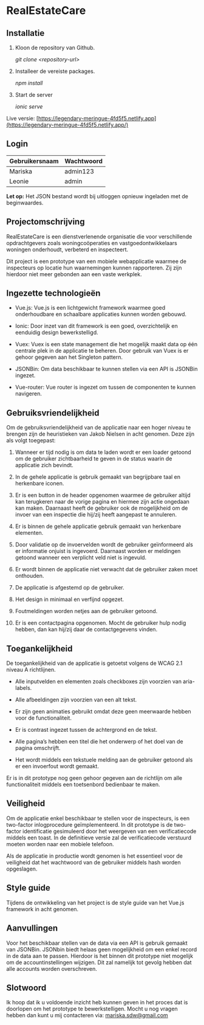 # RealEstateCare

## Installatie
1. Kloon de repository van Github.

    _git clone \<repository-url\>_

2. Installeer de vereiste packages.

    _npm install_

3. Start de server

    _ionic serve_

Live versie: [https://legendary-meringue-4fd5f5.netlify.app](https://legendary-meringue-4fd5f5.netlify.app/)

## Login
|Gebruikersnaam|Wachtwoord  |
|--|--|
|Mariska  |admin123 |
|Leonie|admin

**Let op:** Het JSON bestand wordt bij uitloggen opnieuw ingeladen met de beginwaardes.

## Projectomschrijving
RealEstateCare is een dienstverlenende organisatie die voor verschillende opdrachtgevers zoals woningcoöperaties en vastgoedontwikkelaars woningen onderhoudt, verbeterd en inspecteert.

Dit project is een prototype van een mobiele webapplicatie waarmee de inspecteurs op locatie hun waarnemingen kunnen rapporteren. Zij zijn hierdoor niet meer gebonden aan een vaste werkplek.

## Ingezette technologieën
- Vue.js: Vue.js is een lichtgewicht framework waarmee goed onderhoudbare en schaalbare applicaties kunnen worden gebouwd.

- Ionic: Door inzet van dit framework is een goed, overzichtelijk en eenduidig design bewerkstelligd.

- Vuex: Vuex is een state management die het mogelijk maakt data op één centrale plek in de applicatie te beheren. Door gebruik van Vuex is er gehoor gegeven aan het Singleton pattern.

- JSONBin: Om data beschikbaar te kunnen stellen via een API is JSONBin ingezet.

- Vue-router: Vue router is ingezet om tussen de componenten te kunnen navigeren.

## Gebruiksvriendelijkheid
Om de gebruiksvriendelijkheid van de applicatie naar een hoger niveau te brengen zijn de heuristieken van Jakob Nielsen in acht genomen. Deze zijn als volgt toegepast:

1. Wanneer er tijd nodig is om data te laden wordt er een loader getoond om de gebruiker zichtbaarheid te geven in de status waarin de applicatie zich bevindt.

2. In de gehele applicatie is gebruik gemaakt van begrijpbare taal en herkenbare iconen.

3. Er is een button in de header opgenomen waarmee de gebruiker altijd kan terugkeren naar de vorige pagina en hiermee zijn actie ongedaan kan maken. Daarnaast heeft de gebruiker ook de mogelijkheid om de invoer van een inspectie die hij/zij heeft aangepast te annuleren.

4. Er is binnen de gehele applicatie gebruik gemaakt van herkenbare elementen.

5. Door validatie op de invoervelden wordt de gebruiker geïnformeerd als er informatie onjuist is ingevoerd. Daarnaast worden er meldingen getoond wanneer een verplicht veld niet is ingevuld.

6. Er wordt binnen de applicatie niet verwacht dat de gebruiker zaken moet onthouden.

7. De applicatie is afgestemd op de gebruiker.

8. Het design in minimaal en verfijnd opgezet.

9. Foutmeldingen worden netjes aan de gebruiker getoond.

10. Er is een contactpagina opgenomen. Mocht de gebruiker hulp nodig hebben, dan kan hij/zij daar de contactgegevens vinden.

## Toegankelijkheid
De toegankelijkheid van de applicatie is getoetst volgens de WCAG 2.1 niveau A richtlijnen.

- Alle inputvelden en elementen zoals checkboxes zijn voorzien van aria-labels.

- Alle afbeeldingen zijn voorzien van een alt tekst.

- Er zijn geen animaties gebruikt omdat deze geen meerwaarde hebben voor de functionaliteit.

- Er is contrast ingezet tussen de achtergrond en de tekst.

- Alle pagina’s hebben een titel die het onderwerp of het doel van de pagina omschrijft.

- Het wordt middels een tekstuele melding aan de gebruiker getoond als er een invoerfout wordt gemaakt.

Er is in dit prototype nog geen gehoor gegeven aan de richtlijn om alle functionaliteit middels een toetsenbord bedienbaar te maken.

## Veiligheid
Om de applicatie enkel beschikbaar te stellen voor de inspecteurs, is een two-factor inlogprocedure geïmplementeerd. In dit prototype is de two-factor identificatie gesimuleerd door het weergeven van een verificatiecode middels een toast. In de definitieve versie zal de verificatiecode verstuurd moeten worden naar een mobiele telefoon.

Als de applicatie in productie wordt genomen is het essentieel voor de veiligheid dat het wachtwoord van de gebruiker middels hash worden opgeslagen.

## Style guide
Tijdens de ontwikkeling van het project is de style guide van het Vue.js framework in acht genomen.


## Aanvullingen
Voor het beschikbaar stellen van de data via een API is gebruik gemaakt van JSONBin. JSONbin biedt helaas geen mogelijkheid om een enkel record in de data aan te passen. Hierdoor is het binnen dit prototype niet mogelijk om de accountinstellingen wijzigen. Dit zal namelijk tot gevolg hebben dat alle accounts worden overschreven.

## Slotwoord
Ik hoop dat ik u voldoende inzicht heb kunnen geven in het proces dat is doorlopen om het prototype te bewerkstelligen. Mocht u nog vragen hebben dan kunt u mij contacteren via:
[mariska.sdw@gmail.com](mailto:mariska.sdw@gmail.com)  
